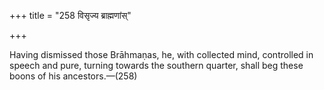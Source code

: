 +++
title = "258 विसृज्य ब्राह्मणांस्"

+++

Having dismissed those Brāhmaṇas, he, with collected mind, controlled in speech and pure, turning towards the southern quarter, shall beg these boons of his ancestors.—(258)